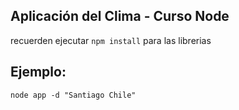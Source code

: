 ## Aplicación del Clima - Curso Node

recuerden ejecutar ```npm install``` para las librerias

## Ejemplo:
```
node app -d "Santiago Chile"
```